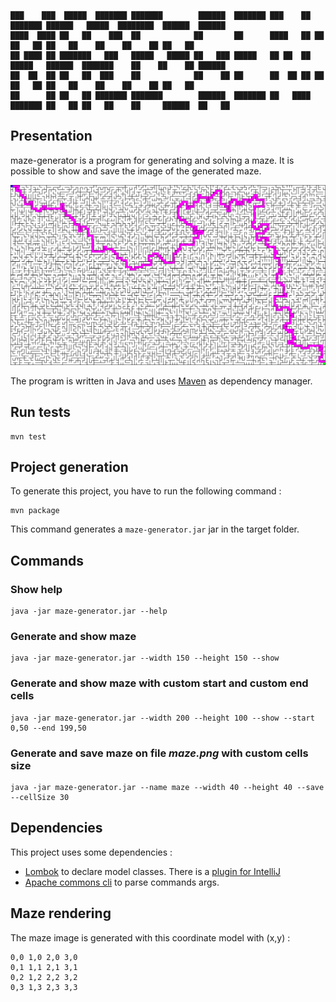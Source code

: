 ```
███    ███  █████  ███████ ███████        ██████  ███████ ███    ██ ███████ ██████   █████  ████████  ██████  ██████  
████  ████ ██   ██    ███  ██            ██       ██      ████   ██ ██      ██   ██ ██   ██    ██    ██    ██ ██   ██
██ ████ ██ ███████   ███   █████   █████ ██   ███ █████   ██ ██  ██ █████   ██████  ███████    ██    ██    ██ ██████  
██  ██  ██ ██   ██  ███    ██            ██    ██ ██      ██  ██ ██ ██      ██   ██ ██   ██    ██    ██    ██ ██   ██
██      ██ ██   ██ ███████ ███████        ██████  ███████ ██   ████ ███████ ██   ██ ██   ██    ██     ██████  ██   ██
```

## Presentation

maze-generator is a program for generating and solving a maze. It is possible to show and
save the image of the generated maze.

![](exemple.png)

The program is written in Java and uses [Maven](https://maven.apache.org/) as dependency manager.


## Run tests

```shell
mvn test
```

## Project generation

To generate this project, you have to run the following command :

```shell
mvn package
```

This command generates a `maze-generator.jar` jar in the target folder.

## Commands

### Show help

```shell
java -jar maze-generator.jar --help
```

### Generate and show maze

```shell
java -jar maze-generator.jar --width 150 --height 150 --show
```

### Generate and show maze with custom start and custom end cells

```shell
java -jar maze-generator.jar --width 200 --height 100 --show --start 0,50 --end 199,50
```

### Generate and save maze on file _maze.png_ with custom cells size

```shell
java -jar maze-generator.jar --name maze --width 40 --height 40 --save --cellSize 30
```

## Dependencies

This project uses some dependencies : 

* [Lombok](https://projectlombok.org/) to declare model classes. There is a [plugin for IntelliJ](https://projectlombok.org/setup/intellij)
* [Apache commons cli](https://commons.apache.org/proper/commons-cli/) to parse commands args.

## Maze rendering

The maze image is generated with this coordinate model with (x,y) : 

```
0,0 1,0 2,0 3,0
0,1 1,1 2,1 3,1
0,2 1,2 2,2 3,2
0,3 1,3 2,3 3,3
```